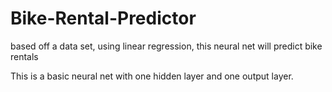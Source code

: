 # Bike-Rental-Predictor
based off a data set, using linear regression, this neural net will predict bike rentals

This is a basic neural net with one hidden layer and one output layer.
